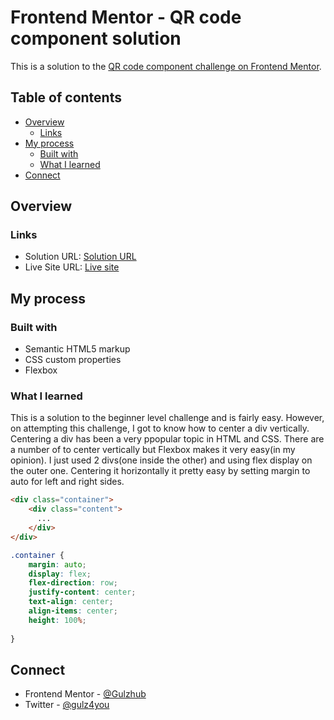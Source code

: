 # Frontend Mentor - QR code component solution

This is a solution to the [QR code component challenge on Frontend Mentor](https://www.frontendmentor.io/challenges/qr-code-component-iux_sIO_H). 

## Table of contents

- [Overview](#overview)
  - [Links](#links)
- [My process](#my-process)
  - [Built with](#built-with)
  - [What I learned](#what-i-learned)
- [Connect](#connect)


## Overview


### Links

- Solution URL: [Solution URL](https://github.com/Gulzhub/qrcode-component-challenge)
- Live Site URL: [Live site](https://your-live-site-url.com)

## My process

### Built with

- Semantic HTML5 markup
- CSS custom properties
- Flexbox

### What I learned

This is a solution to the beginner level challenge and is fairly easy. However, on attempting this challenge, I got to know how to center a div vertically. Centering a div has been a very ppopular topic in HTML and CSS.
There are a number of to center vertically but Flexbox makes it very easy(in my opinion). I just used 2 divs(one inside the other) and using flex display on the outer one. Centering it horizontally it pretty easy by setting margin to auto for left and right sides.



```html
<div class="container">
    <div class="content">
      ...
    </div>
</div>
```
```css
.container {
    margin: auto;
    display: flex;
    flex-direction: row;
    justify-content: center;
    text-align: center;
    align-items: center;
    height: 100%;
    
}
```


## Connect


- Frontend Mentor - [@Gulzhub](https://www.frontendmentor.io/profile/Gulzhub)
- Twitter - [@gulz4you](https://twitter.com/gulz4you)

